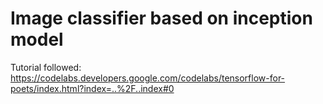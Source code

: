 # Image classifier based on inception model

Tutorial followed: https://codelabs.developers.google.com/codelabs/tensorflow-for-poets/index.html?index=..%2F..index#0
